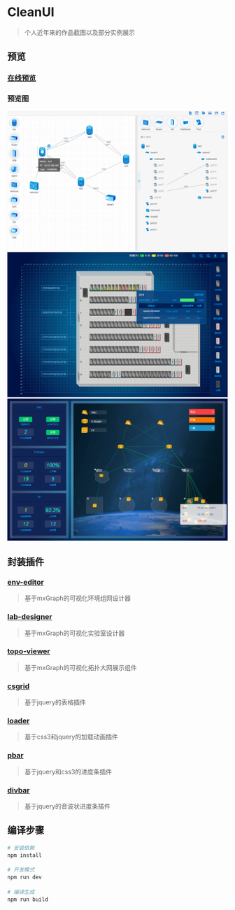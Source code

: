 # CleanUI

> 个人近年来的作品截图以及部分实例展示

## 预览

### [在线预览](https://igonglei.github.io/clean-ui/)

### 预览图
<p>
  <a href="https://igonglei.github.io/clean-ui/editor.html" target="_blank">
    <img src="https://raw.githubusercontent.com/igonglei/clean-ui/master/screenshots/editor.png">
  </a>
  <a href="https://igonglei.github.io/clean-ui/lab.html" target="_blank">
    <img src="https://raw.githubusercontent.com/igonglei/clean-ui/master/screenshots/lab.png">
  </a>
  <a href="https://igonglei.github.io/clean-ui/topo.html" target="_blank">
    <img src="https://raw.githubusercontent.com/igonglei/clean-ui/master/screenshots/topo.png">
  </a>
</p>

## 封装插件

### [env-editor](https://github.com/igonglei/env-editor)
> 基于mxGraph的可视化环境组网设计器

### [lab-designer](https://github.com/igonglei/lab-designer)
> 基于mxGraph的可视化实验室设计器

### [topo-viewer](https://github.com/igonglei/topo-viewer)
> 基于mxGraph的可视化拓扑大网展示组件

### [csgrid](https://github.com/igonglei/csgrid)
> 基于jquery的表格插件

### [loader](https://github.com/igonglei/loader)
> 基于css3和jquery的加载动画插件

### [pbar](https://github.com/igonglei/pbar)
> 基于jquery和css3的进度条插件

### [divbar](https://github.com/igonglei/divbar)
> 基于jquery的音波状进度条插件

## 编译步骤

``` bash
# 安装依赖
npm install

# 开发模式
npm run dev

# 编译生成
npm run build
```
